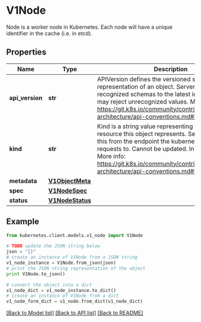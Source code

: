# V1Node

Node is a worker node in Kubernetes. Each node will have a unique identifier in the cache (i.e. in etcd).

## Properties

Name | Type | Description | Notes
------------ | ------------- | ------------- | -------------
**api_version** | **str** | APIVersion defines the versioned schema of this representation of an object. Servers should convert recognized schemas to the latest internal value, and may reject unrecognized values. More info: https://git.k8s.io/community/contributors/devel/sig-architecture/api-conventions.md#resources | [optional] 
**kind** | **str** | Kind is a string value representing the REST resource this object represents. Servers may infer this from the endpoint the kubernetes.client submits requests to. Cannot be updated. In CamelCase. More info: https://git.k8s.io/community/contributors/devel/sig-architecture/api-conventions.md#types-kinds | [optional] 
**metadata** | [**V1ObjectMeta**](V1ObjectMeta.md) |  | [optional] 
**spec** | [**V1NodeSpec**](V1NodeSpec.md) |  | [optional] 
**status** | [**V1NodeStatus**](V1NodeStatus.md) |  | [optional] 

## Example

```python
from kubernetes.client.models.v1_node import V1Node

# TODO update the JSON string below
json = "{}"
# create an instance of V1Node from a JSON string
v1_node_instance = V1Node.from_json(json)
# print the JSON string representation of the object
print V1Node.to_json()

# convert the object into a dict
v1_node_dict = v1_node_instance.to_dict()
# create an instance of V1Node from a dict
v1_node_form_dict = v1_node.from_dict(v1_node_dict)
```
[[Back to Model list]](../README.md#documentation-for-models) [[Back to API list]](../README.md#documentation-for-api-endpoints) [[Back to README]](../README.md)


